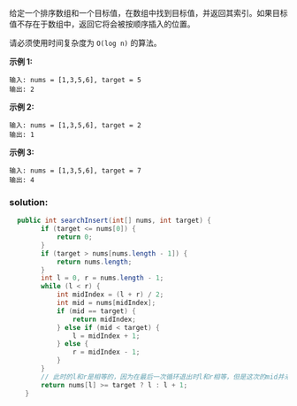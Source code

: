 给定一个排序数组和一个目标值，在数组中找到目标值，并返回其索引。如果目标值不存在于数组中，返回它将会被按顺序插入的位置。

请必须使用时间复杂度为 `O(log n)` 的算法。

**示例 1:**

```
输入: nums = [1,3,5,6], target = 5
输出: 2
```

**示例 2:**

```
输入: nums = [1,3,5,6], target = 2
输出: 1
```

**示例 3:**

```
输入: nums = [1,3,5,6], target = 7
输出: 4
```
### solution:
```java
  public int searchInsert(int[] nums, int target) {
        if (target <= nums[0]) {
            return 0;
        }
        if (target > nums[nums.length - 1]) {
            return nums.length;
        }
        int l = 0, r = nums.length - 1;
        while (l < r) {
            int midIndex = (l + r) / 2;
            int mid = nums[midIndex];
            if (mid == target) {
                return midIndex;
            } else if (mid < target) {
                l = midIndex + 1;
            } else {
                r = midIndex - 1;
            }
        }
        // 此时的l和r是相等的，因为在最后一次循环退出时l和r相等，但是这次的mid并未计算，也就是l和r的位置上的值并未和target进行比较 
        return nums[l] >= target ? l : l + 1;
    }
```
